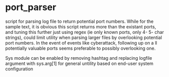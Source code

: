 # port_parser
script for parsing log file to return potential port numbers.  While for the sample text, it is obvious this script returns more than the existant ports, and tuning this further just using regex (ie only known ports, only 4- 5- char strings), could limit 
utility when parsing larger files by overlooking potential port numbers.  In the event of events like cyberattack, following up on a ll potentially valuable ports seems preferable to possibly overlooking one.

Sys module can be enabled by removing hashtag and replacing logfile argument with sys.arg[1] for general untility based on end-user system configuration
